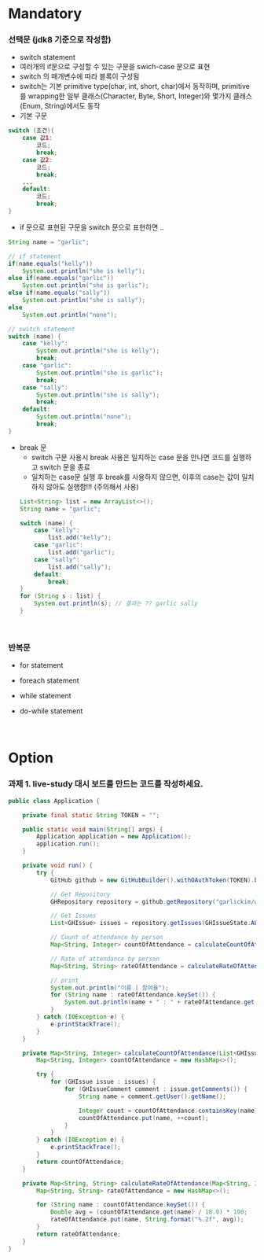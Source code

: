 # Mandatory
### 선택문 (jdk8 기준으로 작성함)
- switch statement
- 여러개의 if문으로 구성할 수 있는 구문을 swich-case 문으로 표현
- switch 의 매개변수에 따라 블록이 구성됨
- switch는 기본 primitive type(char, int, short, char)에서 동작하며, primitive를 wrapping한 일부 클래스(Character, Byte, Short, Integer)와 몇가지 클래스(Enum, String)에서도 동작
- 기본 구문
~~~java
switch (조건){
    case 값1:
        코드;
        break;
    case 값2:
        코드;
        break;
    ...
    default:
        코드;
        break;
}
~~~

- if 문으로 표현된 구문을 switch 문으로 표현하면 ..
~~~java
String name = "garlic";

// if statement
if(name.equals("kelly"))
    System.out.println("she is kelly");
else if(name.equals("garlic"))
    System.out.println("she is garlic");
else if(name.equals("sally"))
    System.out.println("she is sally");
else
    System.out.println("none");

// switch statement
switch (name) {
    case "kelly":
        System.out.println("she is kelly");
        break;
    case "garlic":
        System.out.println("she is garlic");
        break;
    case "sally":
        System.out.println("she is sally");
        break;
    default:
        System.out.println("none");
        break;
}
~~~

- break 문
    - switch 구문 사용시 break 사용은 일치하는 case 문을 만나면 코드를 실행하고 switch 문을 종료
    - 일치하는 case문 실행 후 break를 사용하지 않으면, 이후의 case는 값이 일치하지 않아도 실행함!!! (주의해서 사용)
    ~~~java
    List<String> list = new ArrayList<>();
    String name = "garlic";
    
    switch (name) {
        case "kelly":
            list.add("kelly");
        case "garlic":
            list.add("garlic");
        case "sally":
            list.add("sally");
        default:
            break;
    }
    for (String s : list) {
        System.out.println(s); // 결과는 ?? garlic sally
    }
    ~~~

</br>

### 반복문
- for statement

- foreach statement

- while statement

- do-while statement


</br>

# Option
### 과제 1. live-study 대시 보드를 만드는 코드를 작성하세요.
~~~java
public class Application {

    private final static String TOKEN = "";

    public static void main(String[] args) {
        Application application = new Application();
        application.run();
    }

    private void run() {
        try {
            GitHub github = new GitHubBuilder().withOAuthToken(TOKEN).build();

            // Get Repository
            GHRepository repository = github.getRepository("garlickim/whiteship-live-java-study");

            // Get Issues
            List<GHIssue> issues = repository.getIssues(GHIssueState.ALL);

            // Count of attendance by person
            Map<String, Integer> countOfAttendance = calculateCountOfAttendance(issues);

            // Rate of attendance by person
            Map<String, String> rateOfAttendance = calculateRateOfAttendance(countOfAttendance);

            // print
            System.out.println("이름 | 참여율");
            for (String name : rateOfAttendance.keySet()) {
                System.out.println(name + " : " + rateOfAttendance.get(name));
            }
        } catch (IOException e) {
            e.printStackTrace();
        }
    }

    private Map<String, Integer> calculateCountOfAttendance(List<GHIssue> issues) {
        Map<String, Integer> countOfAttendance = new HashMap<>();

        try {
            for (GHIssue issue : issues) {
                for (GHIssueComment comment : issue.getComments()) {
                    String name = comment.getUser().getName();

                    Integer count = countOfAttendance.containsKey(name) ? countOfAttendance.get(name) : 0;
                    countOfAttendance.put(name, ++count);
                }
            }
        } catch (IOException e) {
            e.printStackTrace();
        }
        return countOfAttendance;
    }

    private Map<String, String> calculateRateOfAttendance(Map<String, Integer> countOfAttendance) {
        Map<String, String> rateOfAttendance = new HashMap<>();

        for (String name : countOfAttendance.keySet()) {
            Double avg = (countOfAttendance.get(name) / 18.0) * 100;
            rateOfAttendance.put(name, String.format("%.2f", avg));
        }
        return rateOfAttendance;
    }
}
~~~

</br>


### 
